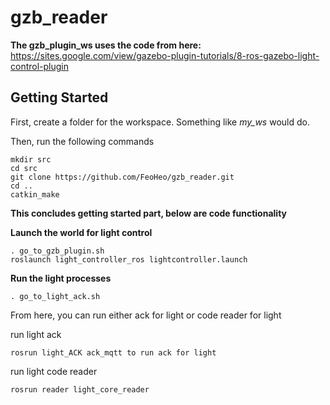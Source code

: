 # gzb_reader 


**The gzb_plugin_ws uses the code from here:** 
https://sites.google.com/view/gazebo-plugin-tutorials/8-ros-gazebo-light-control-plugin

## **Getting Started**
First, create a folder for the workspace. Something like *my_ws* would do.

Then, run the following commands

    mkdir src
    cd src
    git clone https://github.com/FeoHeo/gzb_reader.git
    cd ..
    catkin_make

**This concludes getting started part, below are code functionality**



**Launch the world for light control**

    . go_to_gzb_plugin.sh
    roslaunch light_controller_ros lightcontroller.launch

**Run the light processes**

    . go_to_light_ack.sh
From here, you can run either ack for light or code reader for light

run light ack 

    rosrun light_ACK ack_mqtt to run ack for light
run light code reader

    rosrun reader light_core_reader



